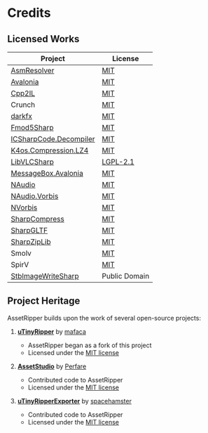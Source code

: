 # Credits

## Licensed Works

| Project                                                                         | License                                                                                             |
|---------------------------------------------------------------------------------|-----------------------------------------------------------------------------------------------------|
| [AsmResolver](https://github.com/Washi1337/AsmResolver)                         | [MIT](https://github.com/AssetRipper/AssetRipper/blob/master/Source/Licenses/AsmResolver.md)        |
| [Avalonia](https://github.com/AvaloniaUI/Avalonia)                              | [MIT](https://github.com/AssetRipper/AssetRipper/blob/master/Source/Licenses/Avalonia.md)           |
| [Cpp2IL](https://github.com/SamboyCoding/Cpp2IL)                                | [MIT](https://github.com/AssetRipper/AssetRipper/blob/master/Source/Licenses/Cpp2IL.md)             |
| Crunch                                                                          | [MIT](https://github.com/AssetRipper/AssetRipper/blob/master/Source/Licenses/Crunch.md)             |
| [darkfx](https://github.com/steffen-wilke/darkfx)                               | [MIT](https://github.com/AssetRipper/AssetRipper/blob/master/Source/Licenses/darkfx.md)             |
| [Fmod5Sharp](https://github.com/SamboyCoding/Fmod5Sharp)                        | [MIT](https://github.com/AssetRipper/AssetRipper/blob/master/Source/Licenses/Fmod5Sharp.md)         |
| [ICSharpCode.Decompiler](https://github.com/icsharpcode/ILSpy)                  | [MIT](https://github.com/AssetRipper/AssetRipper/blob/master/Source/Licenses/ILSpy.md)              |
| [K4os.Compression.LZ4](https://github.com/MiloszKrajewski/K4os.Compression.LZ4) | [MIT](https://github.com/AssetRipper/AssetRipper/blob/master/Source/Licenses/Lz4.md)                |
| [LibVLCSharp](https://github.com/videolan/libvlcsharp)                          | [LGPL-2.1](https://github.com/AssetRipper/AssetRipper/blob/master/Source/Licenses/LibVLCSharp.md)   |
| [MessageBox.Avalonia](https://github.com/AvaloniaCommunity/MessageBox.Avalonia) | [MIT](https://github.com/AssetRipper/AssetRipper/blob/master/Source/Licenses/MessageBoxAvalonia.md) |
| [NAudio](https://github.com/naudio/NAudio)                                      | [MIT](https://github.com/AssetRipper/AssetRipper/blob/master/Source/Licenses/NAudio.md)             |
| [NAudio.Vorbis](https://github.com/naudio/Vorbis)                               | [MIT](https://github.com/AssetRipper/AssetRipper/blob/master/Source/Licenses/NAudioVorbis.md)       |
| [NVorbis](https://github.com/NVorbis/NVorbis)                                   | [MIT](https://github.com/AssetRipper/AssetRipper/blob/master/Source/Licenses/NVorbis.md)            |
| [SharpCompress](https://github.com/adamhathcock/sharpcompress)                  | [MIT](https://github.com/AssetRipper/AssetRipper/blob/master/Source/Licenses/SharpCompress.md)      |
| [SharpGLTF](https://github.com/vpenades/SharpGLTF)                              | [MIT](https://github.com/AssetRipper/AssetRipper/blob/master/Source/Licenses/SharpGLTF.md)          |
| [SharpZipLib](https://github.com/icsharpcode/SharpZipLib)                       | [MIT](https://github.com/AssetRipper/AssetRipper/blob/master/Source/Licenses/SharpZipLib.md)        |
| Smolv                                                                           | [MIT](https://github.com/AssetRipper/AssetRipper/blob/master/Source/Licenses/Smolv.md)              |
| SpirV                                                                           | [MIT](https://github.com/AssetRipper/AssetRipper/blob/master/Source/Licenses/SpirV.md)              |
| [StbImageWriteSharp](https://github.com/StbSharp/StbImageWriteSharp)            | Public Domain                                                                                       |

## Project Heritage

AssetRipper builds upon the work of several open-source projects:

1. **[uTinyRipper](https://github.com/mafaca/UtinyRipper)** by [mafaca](https://github.com/mafaca)
    - AssetRipper began as a fork of this project
    - Licensed under the [MIT license](https://github.com/AssetRipper/AssetRipper/blob/master/Source/Licenses/uTinyRipper.md)

2. **[AssetStudio](https://github.com/Perfare/AssetStudio)** by [Perfare](https://github.com/Perfare)
    - Contributed code to AssetRipper
    - Licensed under the [MIT license](https://github.com/AssetRipper/AssetRipper/blob/master/Source/Licenses/AssetStudio.md)

3. **[uTinyRipperExporter](https://github.com/spacehamster/UtinyRipperExporter)** by [spacehamster](https://github.com/spacehamster)
    - Contributed code to AssetRipper
    - Licensed under the [MIT license](https://github.com/AssetRipper/AssetRipper/blob/master/Source/Licenses/uTinyRipperExporter.md)